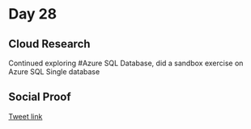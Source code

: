 # Day 28

## Cloud Research

Continued exploring #Azure SQL Database, did a sandbox exercise on Azure SQL Single database


## Social Proof

[Tweet link](https://twitter.com/Just4JAG/status/1351009905143123970?s=20)
